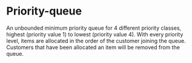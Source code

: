 # Priority-queue
An unbounded minimum priority queue for 4 different priority classes, highest (priority value 1) to lowest (priority value 4).  With every priority level, items are allocated in the order of the customer joining the queue. Customers that have been allocated an item will be removed from the queue.
